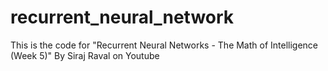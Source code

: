 # recurrent_neural_network
This is the code for "Recurrent Neural Networks - The Math of Intelligence (Week 5)" By Siraj Raval on Youtube
